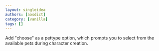 ```yaml
---
layout: singleidea
authors: [aosdict]
category: [vanilla]
tags: []
---
```

Add "choose" as a pettype option, which prompts you to select from the available pets during character creation.
